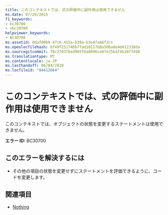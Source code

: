 ```yaml
---
title: このコンテキストでは、式の評価中に副作用は使用できません
ms.date: 07/20/2015
f1_keywords:
- bc30700
- vbc30700
helpviewer_keywords:
- BC30700
ms.assetid: 0daf00b9-47c6-415a-b39a-b3e4fa86f2cc
ms.openlocfilehash: 8f49f25174bb7fad10117b8a506a0e4d412338da
ms.sourcegitcommit: f8c270376ed905f6a8896ce0fe25b4f4b38ff498
ms.translationtype: MT
ms.contentlocale: ja-JP
ms.lasthandoff: 06/04/2020
ms.locfileid: "84412664"
---
```

# <a name="side-effects-not-valid-during-expression-evaluation-in-this-context"></a>このコンテキストでは、式の評価中に副作用は使用できません
このコンテキストでは、オブジェクトの状態を変更するステートメントは使用できません。  
  
 **エラー ID:** BC30700  
  
## <a name="to-correct-this-error"></a>このエラーを解決するには  
  
- その他の項目の状態を変更せずにステートメントを評価できるように、コードを変更します。  
  
## <a name="see-also"></a>関連項目

- [Nothing](../language-reference/nothing.md)
